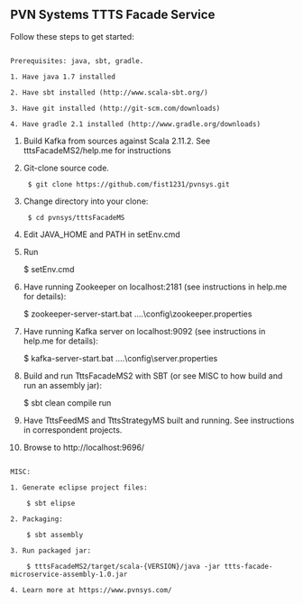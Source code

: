 ## PVN Systems TTTS Facade Service

Follow these steps to get started:

~~~~~~~~~~~~~~~~~~~~~~~~~~~~~~~~~~~~~~~~~~~~~~~~~~~~~~~~~~~~~~~

Prerequisites: java, sbt, gradle.

1. Have java 1.7 installed

2. Have sbt installed (http://www.scala-sbt.org/)

3. Have git installed (http://git-scm.com/downloads)

4. Have gradle 2.1 installed (http://www.gradle.org/downloads)

~~~~~~~~~~~~~~~~~~~~~~~~~~~~~~~~~~~~~~~~~~~~~~~~~~~~~~~~~~~~~~~

1. Build Kafka from sources against Scala 2.11.2. See tttsFacadeMS2/help.me for instructions

2. Git-clone source code.

        $ git clone https://github.com/fist1231/pvnsys.git

3. Change directory into your clone:

        $ cd pvnsys/tttsFacadeMS

4. Edit JAVA_HOME and PATH in setEnv.cmd

5. Run 

	$ setEnv.cmd

6. Have running Zookeeper on localhost:2181 (see instructions in help.me for details):
	
	$ zookeeper-server-start.bat ..\..\config\zookeeper.properties
	
7. Have running Kafka server on localhost:9092 (see instructions in help.me for details):
	
	$ kafka-server-start.bat ..\..\config\server.properties

8.	Build and run TttsFacadeMS2 with SBT (or see MISC to how build and run an assembly jar):

	$ sbt clean compile run

9.	Have TttsFeedMS and TttsStrategyMS built and running. See instructions in correspondent projects.

10. Browse to http://localhost:9696/

~~~~~~~~~~~~~~~~~~~~~~~~~~~~~~~~~~~~~~~~~~~~~~~~~~~~~~~~~~~~~~~

MISC:
        
1. Generate eclipse project files: 

	$ sbt elipse    

2. Packaging: 

	$ sbt assembly

3. Run packaged jar: 

	$ tttsFacadeMS2/target/scala-{VERSION}/java -jar ttts-facade-microservice-assembly-1.0.jar        
    
4. Learn more at https://www.pvnsys.com/

